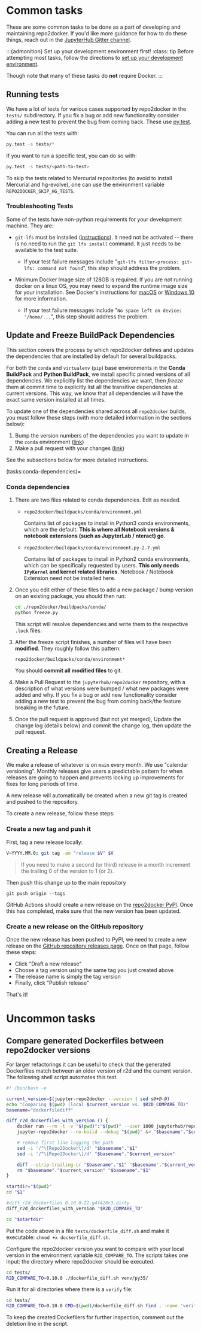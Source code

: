 # Common tasks

These are some common tasks to be done as a part of developing
and maintaining repo2docker. If you'd like more guidance for how
to do these things, reach out in the [JupyterHub Gitter channel](https://gitter.im/jupyterhub/jupyterhub).

:::{admonition} Set up your development environment first!
:class: tip
Before attempting most tasks, follow the directions to [set up your development environment](contributing:local-dev).

Though note that many of these tasks do **not** require Docker.
:::

## Running tests

We have a lot of tests for various cases supported by repo2docker in the `tests/`
subdirectory. If you fix a bug or add new functionality consider adding a new
test to prevent the bug from coming back. These use
[py.test](https://docs.pytest.org/).

You can run all the tests with:

```bash
py.test -s tests/*
```

If you want to run a specific test, you can do so with:

```bash
py.test -s tests/<path-to-test>
```

To skip the tests related to Mercurial repositories (to avoid to install
Mercurial and hg-evolve), one can use the environment variable
``REPO2DOCKER_SKIP_HG_TESTS``.

### Troubleshooting Tests

Some of the tests have non-python requirements for your development machine. They are:

- `git-lfs` must be installed ([instructions](https://github.com/git-lfs/git-lfs)). It need not be activated -- there is no need to run the `git lfs install` command. It just needs to be available to the test suite.
   - If your test failure messages include "`git-lfs filter-process: git-lfs: command not found`", this step should address the problem.

- Minimum Docker Image size of 128GB is required. If you are not running docker on a linux OS, you may need to expand the runtime image size for your installation. See Docker's instructions for [macOS](https://docs.docker.com/docker-for-mac/space/) or [Windows 10](https://docs.docker.com/docker-for-windows/#resources) for more information.
    - If your test failure messages include "`No space left on device: '/home/...`", this step should address the problem.

## Update and Freeze BuildPack Dependencies

This section covers the process by which repo2docker defines and updates the
dependencies that are installed by default for several buildpacks.

For both the `conda` and `virtualenv` (`pip`) base environments in the **Conda BuildPack** and **Python BuildPack**,
we install specific pinned versions of all dependencies. We explicitly list the dependencies
we want, then *freeze* them at commit time to explicitly list all the
transitive dependencies at current versions. This way, we know that
all dependencies will have the exact same version installed at all times.

To update one of the dependencies shared across all `repo2docker` builds, you
must follow these steps (with more detailed information in the sections below):

1. Bump the version numbers of the dependencies you want to update in the `conda` environment ([link](tasks:conda-dependencies)) 
2. Make a pull request with your changes ([link](https://github.com/jupyterhub/repo2docker/blob/HEAD/CONTRIBUTING.md#make-a-pull-request))

See the subsections below for more detailed instructions.

(tasks:conda-dependencies)=
### Conda dependencies

1. There are two files related to conda dependencies. Edit as needed.

    - `repo2docker/buildpacks/conda/environment.yml`

       Contains list of packages to install in Python3 conda environments,
       which are the default. **This is where all Notebook versions &
       notebook extensions (such as JupyterLab / nteract) go**.

    - `repo2docker/buildpacks/conda/environment.py-2.7.yml`

       Contains list of packages to install in Python2 conda environments, which
       can be specifically requested by users. **This only needs `IPyKernel`
       and kernel related libraries**. Notebook / Notebook Extension need
       not be installed here.

2. Once you edit either of these files to add a new package / bump version on
   an existing package, you should then run:

   ```bash
   cd ./repo2docker/buildpacks/conda/
   python freeze.py
   ```

   This script will resolve dependencies and write them to the respective `.lock`
   files.

3. After the freeze script finishes, a number of files will have been **modified**.
   They roughly follow this pattern:

   ```
   repo2docker/buildpacks/conda/environment*
   ```

   You should **commit all modified files** to git.

4. Make a Pull Request to the `jupyterhub/repo2docker` repository, with a description
   of what versions were bumped / what new packages were added and why. If you fix a
   bug or add new functionality consider adding a new test to prevent the bug from
   coming back/the feature breaking in the future.

5. Once the pull request is approved (but not yet merged), Update the
   change log (details below) and commit the change log, then update
   the pull request.

## Creating a Release

We make a release of whatever is on `main` every month. We use "calendar versioning".
Monthly releases give users a predictable pattern for when releases are going to
happen and prevents locking up improvements for fixes for long periods of time.

A new release will automatically be created when a new git tag is created
and pushed to the repository.

To create a new release, follow these steps:

### Create a new tag and push it

First, tag a new release locally:

```bash
V=YYYY.MM.0; git tag -am "release $V" $V
```

> If you need to make a second (or third) release in a month increment the
> trailing 0 of the version to 1 (or 2).

Then push this change up to the main repository

```
git push origin --tags
```

GitHub Actions should create a
new release on the [repo2docker PyPI](https://pypi.org/project/jupyter-repo2docker/).
Once this has completed, make sure that the new version has been updated.

### Create a new release on the GitHub repository

Once the new release has been pushed to PyPI, we need to create a new
release on the [GitHub repository releases page](https://github.com/jupyterhub/repo2docker/releases). Once on that page, follow these steps:

* Click "Draft a new release"
* Choose a tag version using the same tag you just created above
* The release name is simply the tag version
* Finally, click "Publish release"

That's it!


# Uncommon tasks

## Compare generated Dockerfiles between repo2docker versions

For larger refactorings it can be useful to check that the generated Dockerfiles match
between an older version of r2d and the current version. The following shell script
automates this test.

```bash
#! /bin/bash -e

current_version=$(jupyter-repo2docker --version | sed s@+@-@)
echo "Comparing $(pwd) (local $current_version vs. $R2D_COMPARE_TO)"
basename="dockerfilediff"

diff_r2d_dockerfiles_with_version () {
    docker run --rm -t -v "$(pwd)":"$(pwd)" --user 1000 jupyterhub/repo2docker:"$1" jupyter-repo2docker --no-build --debug "$(pwd)" &> "$basename"."$1"
    jupyter-repo2docker --no-build --debug "$(pwd)" &> "$basename"."$current_version"

    # remove first line logging the path
    sed -i '/^\[Repo2Docker\]/d' "$basename"."$1"
    sed -i '/^\[Repo2Docker\]/d' "$basename"."$current_version"

    diff --strip-trailing-cr "$basename"."$1" "$basename"."$current_version" | colordiff
    rm "$basename"."$current_version" "$basename"."$1"
}

startdir="$(pwd)"
cd "$1"

#diff_r2d_dockerfiles 0.10.0-22.g4f428c3.dirty
diff_r2d_dockerfiles_with_version "$R2D_COMPARE_TO"

cd "$startdir"
```

Put the code above in a file `tests/dockerfile_diff.sh` and make it executable: `chmod +x dockerfile_diff.sh`.

Configure the repo2docker version you want to compare with your local version in the environment variable `R2D_COMPARE_TO`.
The scripts takes one input: the directory where repo2docker should be executed.

```bash
cd tests/
R2D_COMPARE_TO=0.10.0 ./dockerfile_diff.sh venv/py35/
```

Run it for all directories where there is a `verify` file:

```bash
cd tests/
R2D_COMPARE_TO=0.10.0 CMD=$(pwd)/dockerfile_diff.sh find . -name 'verify' -execdir bash -c '$CMD $(pwd)' \;
```

To keep the created Dockefilers for further inspection, comment out the deletion line in the script.
